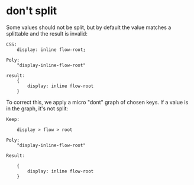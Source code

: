 # don't split

Some values should not be split, but by default the
value matches a splittable and the result is invalid:

    CSS:
        display: inline flow-root;

    Poly:
        "display-inline-flow-root"

    result:
        {
            display: inline flow-root
        }

To correct this, we apply a micro "dont" graph of chosen keys. If a value is in the graph, it's not split:

    Keep:

        display > flow > root

    Poly:
        "display-inline-flow-root"

    Result:

        {
            display: inline flow-root
        }


